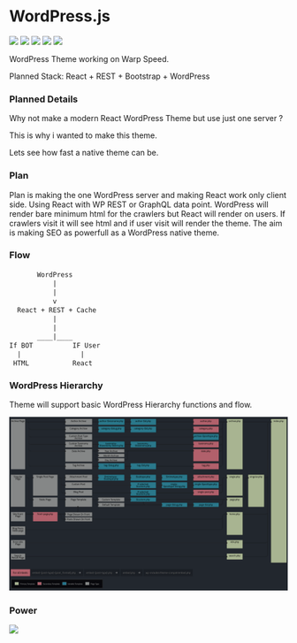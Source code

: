 # WordPress.js


![](https://img.shields.io/badge/Status-Under_Development-orange.svg)
![](https://img.shields.io/badge/WordPress-blue.svg) 
![](https://img.shields.io/badge/JS-yellow.svg)
![](https://img.shields.io/badge/React-yellow.svg)
![](https://img.shields.io/badge/REST-pink.svg)


WordPress Theme working on Warp Speed.

Planned Stack: React + REST + Bootstrap + WordPress



### Planned Details

Why not make a modern React WordPress Theme but use just one server ?

This is why i wanted to make this theme. 

Lets see how fast a native theme can be.


### Plan
Plan is making the one WordPress server and making React work only client side.
Using React with WP REST or GraphQL data point.
WordPress will render bare minimum html for the crawlers but React will render on users.
If crawlers visit it will see html and if user visit will render the theme. 
The aim is making SEO as powerfull as a WordPress native theme.


### Flow
```
       WordPress 
           |
           |
           v
  React + REST + Cache
           |
           |
       ____|____
If BOT          IF User
  |               |
 HTML           React 
```

### WordPress Hierarchy
Theme will support basic WordPress Hierarchy functions and flow.

![](https://raw.githubusercontent.com/sinanisler/sinanisler/master/WordPress-Hierarchy-v2.png)




### Power

![](https://user-images.githubusercontent.com/1686324/167460147-a738bf38-7451-4984-acb7-1bc893cce2c3.gif)



